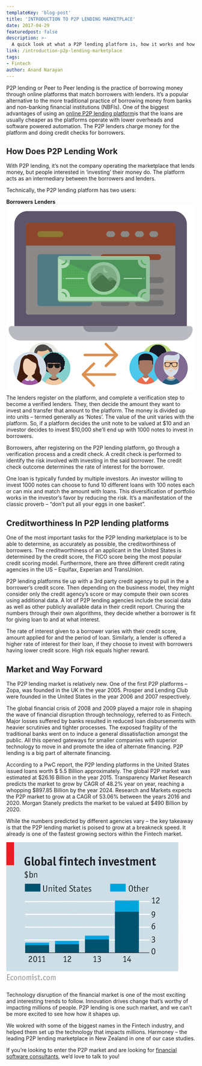 ```yaml
---
templateKey: 'blog-post'
title: 'INTRODUCTION TO P2P LENDING MARKETPLACE'
date: 2017-04-29
featuredpost: false
description: >-
  A quick look at what a P2P lending platform is, how it works and how the market is shaping up.
link: /introduction-p2p-lending-marketplace
tags:
- Fintech
author: Anand Narayan
---
```

P2P lending or Peer to Peer lending is the practice of borrowing money through online platforms that match borrowers with lenders. It’s a popular alternative to the more traditional practice of borrowing money from banks and non-banking financial institutions (NBFIs). One of the biggest advantages of using an [online P2P lending platform](/financial-software-development-company/)is that the loans are usually cheaper as the platforms operate with lower overheads and software powered automation. The P2P lenders charge money for the platform and doing credit checks for borrowers.

## How Does P2P Lending Work
With P2P lending, it’s not the company operating the marketplace that lends money, but people interested in ‘investing’ their money do. The platform acts as an intermediary between the borrowers and lenders.

Technically, the P2P lending platform has two users:

__Borrowers__
__Lenders__
![P2P-lending](./images/P2P-lending.png)
The lenders register on the platform, and complete a verification step to become a verified lenders. They, then decide the amount they want to invest and transfer that amount to the platform. The money is divided up into units – termed generally as ‘Notes’. The value of the unit varies with the platform. So, if a platform decides the unit note to be valued at $10 and an investor decides to invest $10,000 she’ll end up with 1000 notes to invest in borrowers.

Borrowers, after registering on the P2P lending platform, go through a verification process and a credit check. A credit check is performed to identify the risk involved with investing in the said borrower. The credit check outcome determines the rate of interest for the borrower.

One loan is typically funded by multiple investors. An investor willing to invest 1000 notes can choose to fund 10 different loans with 100 notes each or can mix and match the amount with loans. This diversification of portfolio works in the investor’s favor by reducing the risk. It’s a manifestation of the classic proverb – “don’t put all your eggs in one basket”.

## Creditworthiness In P2P lending platforms
One of the most important tasks for the P2P lending marketplace is to be able to determine, as accurately as possible, the creditworthiness of borrowers. The creditworthiness of an applicant in the United States is determined by the credit score, the FICO score being the most popular credit scoring model. Furthermore, there are three different credit rating agencies in the US – Equifax, Experian and TransUnion.

P2P lending platforms tie up with a 3rd party credit agency to pull in the a borrower’s credit score. Then depending on the business model, they might consider only the credit agency’s score or may compute their own scores using additional data. A lot of P2P lending agencies include the social data as well as other publicly available data in their credit report. Churing the numbers through their own algorithms, they decide whether a borrower is fit for giving loan to and at what interest.

The rate of interest given to a borrower varies with their credit score, amount applied for and the period of loan. Similarly, a lender is offered a higher rate of interest for their loan, if they choose to invest with borrowers having lower credit score. High risk equals higher reward.

## Market and Way Forward
The P2P lending market is relatively new. One of the first P2P platforms – Zopa, was founded in the UK in the year 2005. Prosper and Lending Club were founded in the United States in the year 2006 and 2007 respectively.

The global financial crisis of 2008 and 2009 played a major role in shaping the wave of financial disruption through technology, referred to as Fintech. Major losses suffered by banks resulted in reduced loan disbursements with heavier scrutinies and tighter processes. The exposed fragility of the traditional banks went on to induce a general dissatisfaction amongst the public. All this opened gateways for smaller companies with superior technology to move in and promote the idea of alternate financing. P2P lending is a big part of alternate financing.

According to a PwC report, the P2P lending platforms in the United States issued loans worth $ 5.5 Billion approximately. The global P2P market was estimated at $26.16 Billion in the year 2015. Transparency Market Research predicts the market to grow by CAGR of 48.2% year on year, reaching a whopping $897.85 Billion by the year 2024. Research and Markets expects the P2P market to grow at a CAGR of 53.06% between the years 2016 and 2020. Morgan Stanely predicts the market to be valued at $490 Billion by 2020.

While the numbers predicted by different agencies vary – the key takeaway is that the P2P lending market is poised to grow at a breakneck speed. It already is one of the fastest growing sectors within the Fintech market.

![image](./images/20150509_LDC934.png)

Technology disruption of the financial market is one of the most exciting and interesting trends to follow. Innovation drives change that’s worthy of impacting millions of people. P2P lending is one such market, and we can’t be more excited to see how how it shapes up.

We wokred with some of the biggest names in the Fintech industry, and helped them set up the technology that impacts millions. Harmoney – the leading P2P lending marketplace in New Zealand in one of our case studies.

 

If you’re looking to enter the P2P market and are looking for [financial software consultants](/financial-software-development-company/), we’d love to talk to you!

